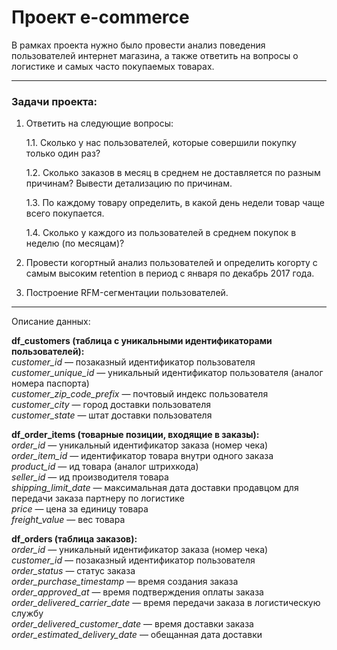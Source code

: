 # Проект e-commerce
В рамках проекта нужно было провести анализ поведения пользователей интернет магазина, а также ответить на вопросы о логистике и самых часто покупаемых товарах.

___

### Задачи проекта:
1. Ответить на следующие вопросы:

   1.1. Сколько у нас пользователей, которые совершили покупку только один раз?

   1.2. Сколько заказов в месяц в среднем не доставляется по разным причинам? Вывести детализацию по причинам.

   1.3. По каждому товару определить, в какой день недели товар чаще всего покупается.

   1.4. Сколько у каждого из пользователей в среднем покупок в неделю (по месяцам)?
   
2. Провести когортный анализ пользователей и определить когорту с самым высоким retention в период с января по декабрь 2017 года.

3. Построение RFM-сегментации пользователей.

________________________________________________________

Описание данных: 

**df_customers (таблица с уникальными идентификаторами пользователей):**  
*customer_id* — позаказный идентификатор пользователя  
*customer_unique_id* —  уникальный идентификатор пользователя  (аналог номера паспорта)  
*customer_zip_code_prefix* —  почтовый индекс пользователя  
*customer_city* —  город доставки пользователя  
*customer_state* —  штат доставки пользователя 

**df_order_items (товарные позиции, входящие в заказы):**  
*order_id* —  уникальный идентификатор заказа (номер чека)  
*order_item_id* —  идентификатор товара внутри одного заказа  
*product_id* —  ид товара (аналог штрихкода)  
*seller_id* — ид производителя товара  
*shipping_limit_date* —  максимальная дата доставки продавцом для передачи заказа партнеру по логистике  
*price* —  цена за единицу товара  
*freight_value* —  вес товара  

**df_orders (таблица заказов):**  
*order_id* —  уникальный идентификатор заказа (номер чека)  
*customer_id* —  позаказный идентификатор пользователя  
*order_status* —  статус заказа  
*order_purchase_timestamp* —  время создания заказа  
*order_approved_at* —  время подтверждения оплаты заказа  
*order_delivered_carrier_date* —  время передачи заказа в логистическую службу  
*order_delivered_customer_date* —  время доставки заказа  
*order_estimated_delivery_date* —  обещанная дата доставки
